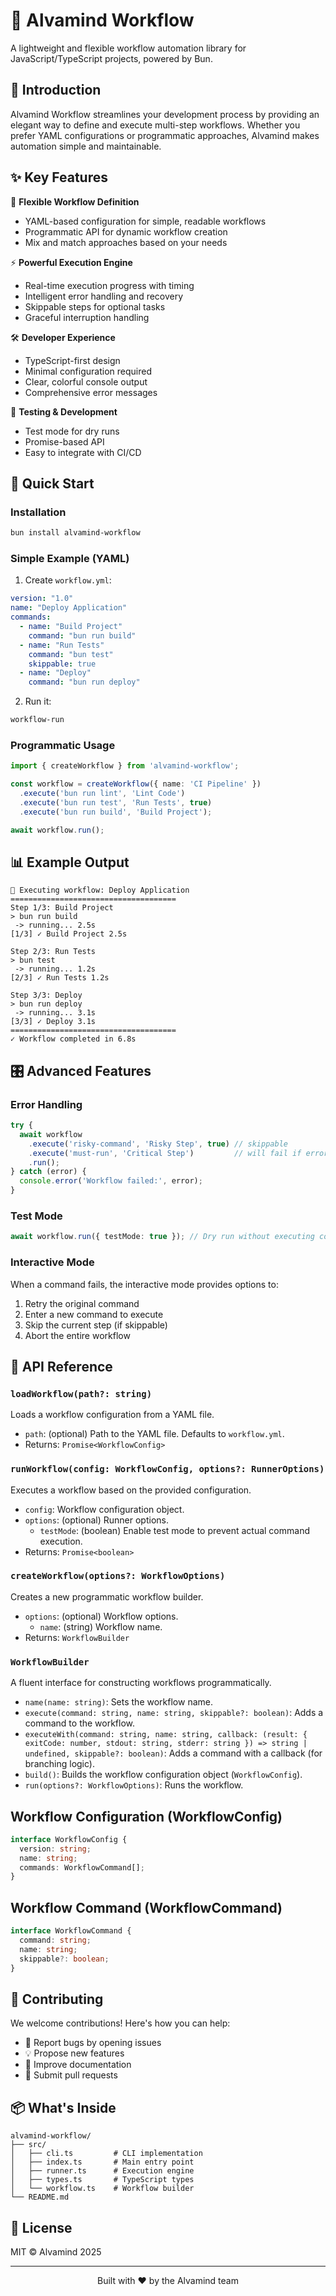 # 🌊 Alvamind Workflow

A lightweight and flexible workflow automation library for JavaScript/TypeScript projects, powered by Bun.

## 🎯 Introduction

Alvamind Workflow streamlines your development process by providing an elegant way to define and execute multi-step workflows. Whether you prefer YAML configurations or programmatic approaches, Alvamind makes automation simple and maintainable.

## ✨ Key Features

🔄 **Flexible Workflow Definition**
- YAML-based configuration for simple, readable workflows
- Programmatic API for dynamic workflow creation
- Mix and match approaches based on your needs

⚡ **Powerful Execution Engine**
- Real-time execution progress with timing
- Intelligent error handling and recovery
- Skippable steps for optional tasks
- Graceful interruption handling

🛠️ **Developer Experience**
- TypeScript-first design
- Minimal configuration required
- Clear, colorful console output
- Comprehensive error messages

🧪 **Testing & Development**
- Test mode for dry runs
- Promise-based API
- Easy to integrate with CI/CD

## 🚀 Quick Start

### Installation

```bash
bun install alvamind-workflow
```

### Simple Example (YAML)

1. Create `workflow.yml`:
```yaml
version: "1.0"
name: "Deploy Application"
commands:
  - name: "Build Project"
    command: "bun run build"
  - name: "Run Tests"
    command: "bun test"
    skippable: true
  - name: "Deploy"
    command: "bun run deploy"
```

2. Run it:
```bash
workflow-run
```

### Programmatic Usage

```typescript
import { createWorkflow } from 'alvamind-workflow';

const workflow = createWorkflow({ name: 'CI Pipeline' })
  .execute('bun run lint', 'Lint Code')
  .execute('bun run test', 'Run Tests', true)
  .execute('bun run build', 'Build Project');

await workflow.run();
```

## 📊 Example Output

```
🐳 Executing workflow: Deploy Application
=====================================
Step 1/3: Build Project
> bun run build
 -> running... 2.5s
[1/3] ✓ Build Project 2.5s

Step 2/3: Run Tests
> bun test
 -> running... 1.2s
[2/3] ✓ Run Tests 1.2s

Step 3/3: Deploy
> bun run deploy
 -> running... 3.1s
[3/3] ✓ Deploy 3.1s
=====================================
✓ Workflow completed in 6.8s
```

## 🎛️ Advanced Features

### Error Handling

```typescript
try {
  await workflow
    .execute('risky-command', 'Risky Step', true) // skippable
    .execute('must-run', 'Critical Step')         // will fail if error
    .run();
} catch (error) {
  console.error('Workflow failed:', error);
}
```

### Test Mode

```typescript
await workflow.run({ testMode: true }); // Dry run without executing commands
```

### Interactive Mode

When a command fails, the interactive mode provides options to:
1. Retry the original command
2. Enter a new command to execute
3. Skip the current step (if skippable)
4. Abort the entire workflow

## 🔧 API Reference

### `loadWorkflow(path?: string)`

Loads a workflow configuration from a YAML file.

-   `path`: (optional) Path to the YAML file. Defaults to `workflow.yml`.
-   Returns: `Promise<WorkflowConfig>`

### `runWorkflow(config: WorkflowConfig, options?: RunnerOptions)`

Executes a workflow based on the provided configuration.

-   `config`: Workflow configuration object.
-   `options`: (optional) Runner options.
    -   `testMode`: (boolean) Enable test mode to prevent actual command execution.
-   Returns: `Promise<boolean>`

### `createWorkflow(options?: WorkflowOptions)`

Creates a new programmatic workflow builder.

-   `options`: (optional) Workflow options.
    -   `name`: (string) Workflow name.
-   Returns: `WorkflowBuilder`

### `WorkflowBuilder`

A fluent interface for constructing workflows programmatically.

-   `name(name: string)`: Sets the workflow name.
-   `execute(command: string, name: string, skippable?: boolean)`: Adds a command to the workflow.
-   `executeWith(command: string, name: string, callback: (result: { exitCode: number, stdout: string, stderr: string }) => string | undefined, skippable?: boolean)`: Adds a command with a callback (for branching logic).
-   `build()`: Builds the workflow configuration object (`WorkflowConfig`).
-   `run(options?: WorkflowOptions)`: Runs the workflow.

## Workflow Configuration (WorkflowConfig)

```typescript
interface WorkflowConfig {
  version: string;
  name: string;
  commands: WorkflowCommand[];
}
```

## Workflow Command (WorkflowCommand)

```typescript
interface WorkflowCommand {
  command: string;
  name: string;
  skippable?: boolean;
}
```

## 🤝 Contributing

We welcome contributions! Here's how you can help:

- 🐛 Report bugs by opening issues
- 💡 Propose new features
- 📝 Improve documentation
- 🔀 Submit pull requests

## 📦 What's Inside

```
alvamind-workflow/
├── src/
│   ├── cli.ts         # CLI implementation
│   ├── index.ts       # Main entry point
│   ├── runner.ts      # Execution engine
│   ├── types.ts       # TypeScript types
│   └── workflow.ts    # Workflow builder
└── README.md
```

## 📄 License

MIT © Alvamind 2025

---

<p align="center">Built with ❤️ by the Alvamind team</p>
